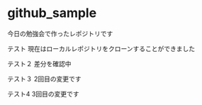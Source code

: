# github_sample
今日の勉強会で作ったレポジトリです

テスト
現在はローカルレポジトリをクローンすることができました

テスト２
差分を確認中

テスト３
2回目の変更です

テスト4
3回目の変更です
